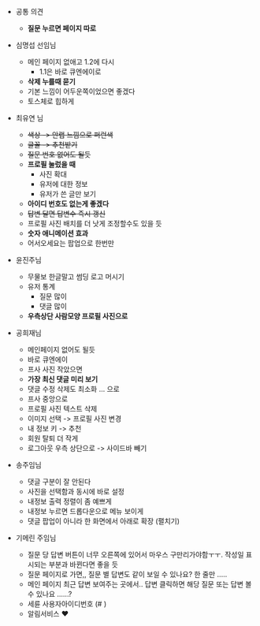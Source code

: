 - 공통 의견
    - **질문 누르면 페이지 따로**

- 심명섭 선임님
    - 메인 페이지 없애고 1.2에 다시
        - 1.1은 바로 큐엔에이로
    - **삭제 누를때 묻기**
    - 기본 느낌이 어두운쪽이었으면 좋겠다
    - 토스체로 힙하게
- 최유연 님
    - ~~색상 -> 안랩 느낌으로 퍼런색~~
    - ~~글꼴 -> 추천받기~~
    - ~~질문 번호 없어도 될듯~~
    - **프로필 눌렀을 때**
        - 사진 확대
        - 유저에 대한 정보
        - 유저가 쓴 글만 보기
    - **아이디 번호도 없는게 좋겠다**
    - ~~답변 달면 답변수 즉시 갱신~~
    - 프로필 사진 배치를 더 낫게 조정할수도 있을 듯
    - **숫자 애니메이션 효과**
    - 어서오세요는 팝업으로 한번만
- 윤진주님
    - 무물보 한글말고 썸딩 로고 머시기
    - 유저 통계
        - 질문 많이
        - 댓글 많이
    - **우측상단 사람모양 프로필 사진으로**
- 공희재님
    - 메인페이지 없어도 될듯
    - 바로 큐엔에이
    - 프사 사진 작았으면
    - **가장 최신 댓글 미리 보기**
    - 댓글 수정 삭제도 최소화 ... 으로
    - 프사 중앙으로
    - 프로필 사진 텍스트 삭제
    - 이미지 선택 -> 프로필 사진 변경
    - 내 정보 키 -> 추천
    - 회원 탈퇴 더 작게
    - 로그아웃 우측 상단으로 -> 사이드바 빼기
- 송주임님
    - 댓글 구분이 잘 안된다
    - 사진을 선택함과 동시에 바로 설정
    - 내정보 출력 정렬이 좀 예쁘게
    - 내정보 누르면 드롭다운으로 메뉴 보이게
    - 댓글 팝업이 아니라 한 화면에서 아래로 확장 (펼치기)
- 기메린 주임님
  - 질문 당 답변 버튼이 너무 오른쪽에 있어서 마우스 구만리가야함ㅜㅜ. 작성일 표시되는 부분과 바뀐다면 좋을 듯 
  - 질문 페이지로 가면,, 질문 별 답변도 같이 보일 수 있나요? 한 줄만 ..... 
  - 메인 페이지 최근 답변 보여주는 곳에서.. 답변 클릭하면 해당 질문 또는 답변 볼 수 있나요 ......? 
  - 세륜 사용자아이디번호 (# )
  - 알림서비스 ❤️